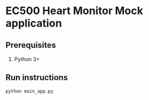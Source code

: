 # EC500 Heart Monitor Mock application

## Prerequisites

1. Python 3+

## Run instructions
```python main_app.py```